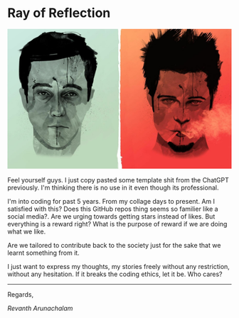 # Ray of Reflection

![ROR_banner](https://github.com/rayofreflection/.github/blob/main/gh_resource/Fight_club_2.jpg "FC_banner")

Feel yourself guys. I just copy pasted some template shit from the ChatGPT previously.
I'm thinking there is no use in it even though its professional.

I'm into coding for past 5 years. From my collage days to present. Am I satisfied with this? Does this GitHub repos thing seems so familier like a social media?. Are we urging towards getting stars instead of likes. But everything is a reward right? What is the purpose of reward if we are doing what we like.

Are we tailored to contribute back to the society just for the sake that we learnt something from it.

I just want to express my thoughts, my stories freely without any restriction, without any hesitation. If it breaks the coding ethics, let it be. Who cares?

---

Regards,

*Revanth Arunachalam*
